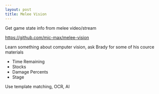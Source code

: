 ```yaml
---
layout: post
title: Melee Vision
---
```


Get game state info from melee video/stream

https://github.com/mic-max/melee-vision

Learn something about computer vision, ask Brady for some of his cource materials

- Time Remaining
- Stocks
- Damage Percents
- Stage

Use template matching, OCR, AI
